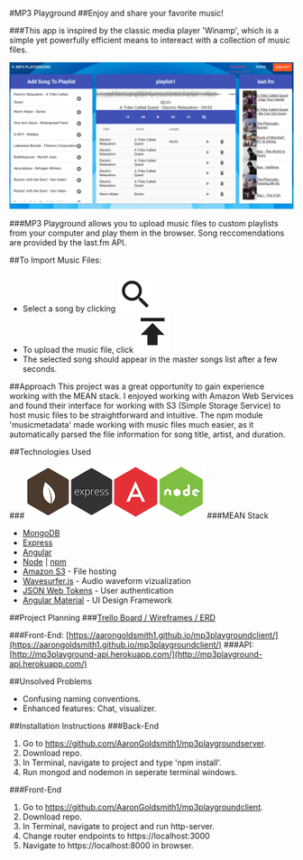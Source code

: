 #MP3 Playground
##Enjoy and share your favorite music!


###This app is inspired by the classic media player 'Winamp', which is a simple yet powerfully efficient means to intereact with a collection of music files.  

![Winamp](images/screen.jpg)


###MP3 Playground allows you to upload music files to custom playlists from your computer and play them in the browser.  Song reccomendations are provided by the last.fm API. 

##To Import Music Files: 
###
* Select a song by clicking ![search](images/search.png)
* To upload the music file, click ![upload](images/upload.png)
*  The selected song should appear in the master songs list after a few seconds.


##Approach
This project was a great opportunity to gain experience working with the MEAN stack.  I enjoyed working with Amazon Web Services and found their interface for working with S3 (Simple Storage Service) to host music files to be straightforward and intuitive.  The npm module 'musicmetadata' made working with music files much easier, as it automatically parsed the file information for song title, artist, and duration.  

##Technologies Used

###![MEAN STACK](images/mean.png)
###MEAN Stack
* <a href="http://docs.mongodb.org/manual/">MongoDB</a>
* <a href="http://expressjs.com/">Express</a>
* <a href="https://docs.angularjs.org/guide">Angular</a>
* <a href="http://nodejs.org/api/">Node</a> | <a href="https://www.npmjs.com/">npm</a>
* <a href="https://aws.amazon.com/s3">Amazon S3</a> - File hosting
* <a href="http://wavesurfer-js.org">Wavesurfer.js</a> - Audio waveform vizualization
* <a href="https://jwt.io/">JSON Web Tokens</a> - User authentication
* <a href="https://material.angularjs.org/latest/">Angular Material</a> - UI Design Framework


##Project Planning
###[Trello Board / Wireframes / ERD](https://trello.com/b/qyHHHWQn/mp3-playground)

###Front-End: [https://aarongoldsmith1.github.io/mp3playgroundclient/](https://aarongoldsmith1.github.io/mp3playgroundclient/)
###API: [http://mp3playground-api.herokuapp.com/](http://mp3playground-api.herokuapp.com/)


##Unsolved Problems
* Confusing naming conventions.
* Enhanced features: Chat, visualizer.

##Installation Instructions
###Back-End

1. Go to https://github.com/AaronGoldsmith1/mp3playgroundserver.
2. Download repo.
3. In Terminal, navigate to project and type 'npm install'.
4. Run mongod and nodemon in seperate terminal windows.

###Front-End

1.  Go to https://github.com/AaronGoldsmith1/mp3playgroundclient.
2.	Download repo.
3. In Terminal, navigate to project and run http-server.
4. Change router endpoints to https://localhost:3000
5. Navigate to https://localhost:8000 in browser.
